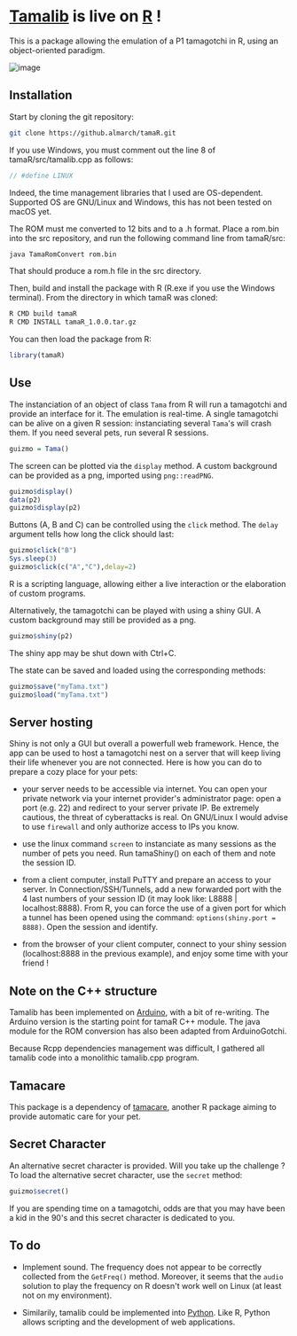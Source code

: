 # [Tamalib](https://github.com/jcrona/tamalib) is live on [R](https://r-project.org) !

This is a package allowing the emulation of a P1 tamagotchi in R, using an object-oriented paradigm.

![image](https://github.com/Almarch/tamaR/assets/13364928/568f07a1-74a2-471c-aa6b-a475c975cbea)

## Installation

Start by cloning the git repository:

```bash
git clone https://github.almarch/tamaR.git
```


If you use Windows, you must comment out the line 8 of tamaR/src/tamalib.cpp as follows:

```cpp
// #define LINUX
```

Indeed, the time management libraries that I used are OS-dependent. Supported OS are GNU/Linux and Windows, this has not been tested on macOS yet.

The ROM must me converted to 12 bits and to a .h format. Place a rom.bin into the src repository, and run the following command line from tamaR/src:

```bash
java TamaRomConvert rom.bin
```

That should produce a rom.h file in the src directory.

Then, build and install the package with R (R.exe if you use the Windows terminal). From the directory in which tamaR was cloned:

```bash
R CMD build tamaR
R CMD INSTALL tamaR_1.0.0.tar.gz
```

You can then load the package from R:

```r
library(tamaR)
```

## Use

The instanciation of an object of class `Tama` from R will run a tamagotchi and provide an interface for it. The emulation is real-time. A single tamagotchi can be alive on a given R session: instanciating several `Tama`'s will crash them. If you need several pets, run several R sessions.

```r
guizmo = Tama()
```

The screen can be plotted via the `display` method. A custom background can be provided as a png, imported using `png::readPNG`.

```r
guizmo$display()
data(p2)
guizmo$display(p2)
```

Buttons (A, B and C) can be controlled using the `click` method. The `delay` argument tells how long the click should last:

```r
guizmo$click("B")
Sys.sleep(3)
guizmo$click(c("A","C"),delay=2)
```

R is a scripting language, allowing either a live interaction or the elaboration of custom programs.

Alternatively, the tamagotchi can be played with using a shiny GUI. A custom background may still be provided as a png.

```r
guizmo$shiny(p2)
```

The shiny app may be shut down with Ctrl+C.

The state can be saved and loaded using the corresponding methods:

```r
guizmo$save("myTama.txt")
guizmo$load("myTama.txt")
```

## Server hosting

Shiny is not only a GUI but overall a powerfull web framework. Hence, the app can be used to host a tamagotchi nest on a server that will keep living their life whenever you are not connected. Here is how you can do to prepare a cozy place for your pets:

- your server needs to be accessible via internet. You can open your private network via your internet provider's administrator page: open a port (e.g. 22) and redirect to your server private IP. Be extremely cautious, the threat of cyberattacks is real. On GNU/Linux I would advise to use `firewall` and only authorize access to IPs you know.

- use the linux command `screen` to instanciate as many sessions as the number of pets you need. Run tamaShiny() on each of them and note the session ID.

- from a client computer, install PuTTY and prepare an access to your server. In Connection/SSH/Tunnels, add a new forwarded port with the 4 last numbers of your session ID (it may look like: L8888 | localhost:8888). From R, you can force the use of a given port for which a tunnel has been opened using the command: `options(shiny.port = 8888)`. Open the session and identify.

- from the browser of your client computer, connect to your shiny session (localhost:8888 in the previous example), and enjoy some time with your friend !  

## Note on the C++ structure

Tamalib has been implemented on [Arduino](https://github.com/GaryZ88/Arduinogotchi), with a bit of re-writing. The Arduino version is the starting point for tamaR C++ module. The java module for the ROM conversion has also been adapted from ArduinoGotchi.

Because Rcpp dependencies management was difficult, I gathered all tamalib code into a monolithic tamalib.cpp program.

## Tamacare

This package is a dependency of [tamacare](https://github.com/almarch/tamacare), another R package aiming to provide automatic care for your pet.

## Secret Character

An alternative secret character is provided. Will you take up the challenge ? To load the alternative secret character, use the `secret` method:

```r
guizmo$secret()
```

If you are spending time on a tamagotchi, odds are that you may have been a kid in the 90's and this secret character is dedicated to you.

## To do

- Implement sound. The frequency does not appear to be correctly collected from the `GetFreq()` method. Moreover, it seems that the `audio` solution to play the frequency on R doesn't work well on Linux (at least not on my environment).

- Similarily, tamalib could be implemented into [Python](https://www.python.org/). Like R, Python allows scripting and the development of web applications.
